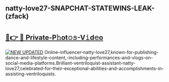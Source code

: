 ## natty-love27-SNAPCHAT-STATEWINS-LEAK-(zfack)


# <h2><a href="https://mediaupload.pro?-20M">🔗👉 🔴 Private-P𝚑ot𝚘𝚜-V𝚒d𝚎o</a></h2>

[![NEW UPDATED](https://i.imgur.com/0qMVB7G.gif)](https://mediaupload.pro?-20M)
Online-influencer-natty-love27,known-for-publishing-dance-and-lifestyle-content,-including-performances-and-vlogs-on-social-media-platforms.Brilliant-ventriloquist-assistant-natty-love27,celebrated-for-their-exceptional-abilities-and-accomplishments-in-assisting-ventriloquists.  